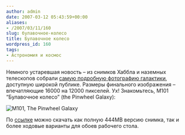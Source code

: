 ```yaml
---
author: admin
date: 2007-03-12 05:43:59+00:00
aliases:
- /2007/03/11/160
slug: булавочное-колесо
title: Булавочное колесо
wordpress_id: 160
tags:
- Астрономия и космос
---
```


Немного устаревшая новость – из снимков Хаббла и наземных телескопов собрали [самую подробную фотографию галактики](http://www.spacetelescope.org/news/html/heic0602.html), доступную широкой публике. Размеры финального изображения – впечатляющие 16000 на 12000 пикселей. Ух! Знакомьтесь, M101 “Булавочное колесо” (the Pinwheel Galaxy):

![M101, The Pinwheel Galaxy](/2007/03/heic0602a.jpg)

По [ссылке](http://www.spacetelescope.org/news/html/heic0602.html) можно скачать как полную 444MB версию снимка, так и более ходовые варианты для обоев рабочего стола.
